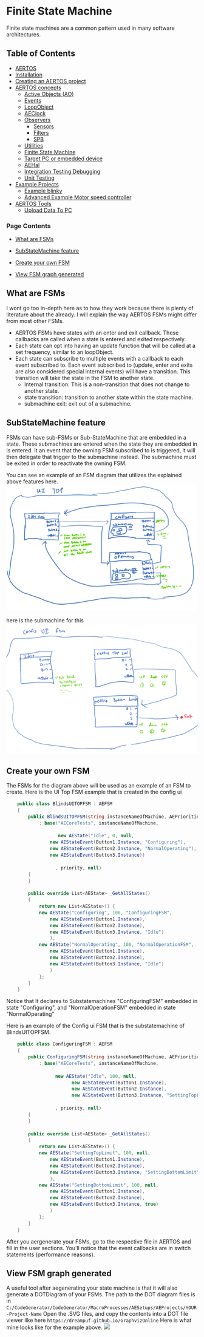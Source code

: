 
# Finite State Machine
<!--  
//UserCode_Sectiona
-->
Finite state machines are a common pattern used in many software architectures.
<!--  
//UserCode_Sectiona_end
-->

## Table of Contents
- [AERTOS](https://github.com/haditj66/AERTOSCopy)
- [Installation](https://github.com/haditj66/AERTOSCopy/blob/master/doc/Installation.md)
- [Creating an AERTOS project](https://github.com/haditj66/AERTOSCopy/blob/master/doc/Creating_an_AERTOS_project.md)
- [AERTOS concepts](https://github.com/haditj66/AERTOSCopy/blob/master/doc/AERTOS_concepts.md)
    - [Active Objects (AO)](https://github.com/haditj66/AERTOSCopy/blob/master/doc/concepts/AOs.md)
    - [Events](https://github.com/haditj66/AERTOSCopy/blob/master/doc/concepts/Events.md)
    - [LoopObject](https://github.com/haditj66/AERTOSCopy/blob/master/doc/concepts/LoopObject.md)
    - [AEClock](https://github.com/haditj66/AERTOSCopy/blob/master/doc/concepts/AEClock.md)
    - [Observers](https://github.com/haditj66/AERTOSCopy/blob/master/doc/concepts/Observers.md)
        - [Sensors](https://github.com/haditj66/AERTOSCopy/blob/master/doc/concepts/observers/Sensors.md)
        - [Filters](https://github.com/haditj66/AERTOSCopy/blob/master/doc/concepts/observers/Filters.md)
        - [SPB](https://github.com/haditj66/AERTOSCopy/blob/master/doc/concepts/observers/SPB.md)
    - [Utilities](https://github.com/haditj66/AERTOSCopy/blob/master/doc/concepts/Utilities.md)
    - [Finite State Machine](https://github.com/haditj66/AERTOSCopy/blob/master/doc/concepts/FSM.md)
    - [Target PC or embedded device](https://github.com/haditj66/AERTOSCopy/blob/master/doc/concepts/Target_PC_Or_Embed.md)
    - [AEHal](https://github.com/haditj66/AERTOSCopy/blob/master/doc/concepts/AEHal.md)
    - [Integration Testing Debugging](https://github.com/haditj66/AERTOSCopy/blob/master/doc/concepts/IntegrationTesting.md)
    - [Unit Testing](https://github.com/haditj66/AERTOSCopy/blob/master/doc/concepts/UnitTesting.md)
- [Example Projects](https://github.com/haditj66/AERTOSCopy/blob/master/doc/Examples.md)
    - [Example blinky](https://github.com/haditj66/AERTOSCopy/blob/master/doc/example/blinky.md)
    - [Advanced Example Motor speed controller](https://github.com/haditj66/AERTOSCopy/blob/master/doc/example/motor_speed_controller.md)
- [AERTOS Tools](https://github.com/haditj66/AERTOSCopy/blob/master/doc/AERTOS_TOOLS.md)
    - [Upload Data To PC](https://github.com/haditj66/AERTOSCopy/blob/master/doc/tools/UploadDataToPC.md)
 

### Page Contents
- [What are FSMs](#what-are-fsms)

- [SubStateMachine feature](#substatemachine-feature)

- [Create your own FSM](#create-your-own-fsm)

- [View FSM graph generated](#view-fsm-graph-generated)



<!--  
//UserCode_Sectionb
//UserCode_Sectionb_end
 -->
 
## What are FSMs
<!--  
 //UserCode_Sectionwhatarefsms
 -->
 I wont go too in-depth here as to how they work because there is plenty of literature about the already.  I will explain the way AERTOS FSMs might differ from most other FSMs.

 - AERTOS FSMs have states with an enter and exit callback. These callbacks are called when a state is entered and exited respectively.
 - Each state can opt into having an update function that will be called at a set frequency, similar to an loopObject.
 - Each state can subscribe to multiple events with a callback to each event subscribed to. Each event subscribed to (update, enter and exits are also considered special internal events) will have a transition. This transition will take the state in the FSM to another state. 
	 - Internal transition: This is a non-transition that does not change to another state.
	 - state transition: transition to another state within the state machine.
	 - submachine exit: exit out of a submachine.

<!--  
//UserCode_Sectionwhatarefsms_end
-->
## SubStateMachine feature
<!--  
 //UserCode_Sectionsubstatemachinefeature
 -->
FSMs can have sub-FSMs or Sub-StateMachine that are embedded in a state. These submachines are entered when the state they are embedded in is entered. It an event that the owning FSM subscribed to is triggered, it will then delegate that trigger to the submachine instead. The submachine must be exited in order to reactivate the owning FSM.

You can see an example of an FSM diagram that utilizes the explained above features here.
![](https://github.com/haditj66/AERTOS/blob/master/doc/images/FSM1.PNG) 

here is the submachine for this
![](https://github.com/haditj66/AERTOS/blob/master/doc/images/FSM2.PNG)
<!--  
//UserCode_Sectionsubstatemachinefeature_end
-->
## Create your own FSM
<!--  
 //UserCode_Sectioncreateyourownfsm
 -->
 The FSMs for the diagram above will be used as an example of an FSM to create. Here is the UI Top FSM example that is created in the config ui

```csharp
    public class BlindsUITOPFSM : AEFSM
    {
        public BlindsUITOPFSM(string instanceNameOfMachine, AEPriorities priority)
            : base("AECoreTests", instanceNameOfMachine,

                   new AEState("Idle", 0, null,
                new AEStateEvent(Button1.Instance, "Configuring"),
                new AEStateEvent(Button2.Instance, "NormalOperating"),
                new AEStateEvent(Button3.Instance))

                  , priority, null)
        {
        }

        public override List<AEState> _GetAllStates()
        {
            return new List<AEState>() {
            new AEState("Configuring", 100, "ConfiguringFSM",
                new AEStateEvent(Button1.Instance),
                new AEStateEvent(Button2.Instance),
                new AEStateEvent(Button3.Instance, "Idle")
                ),
            new AEState("NormalOperating", 100, "NormalOperationFSM",
                new AEStateEvent(Button1.Instance),
                new AEStateEvent(Button2.Instance),
                new AEStateEvent(Button3.Instance, "Idle")
                )
            };
        }
    }
```
Notice that It declares to Substatemachines "ConfiguringFSM" embedded in state "Configuring", and "NormalOperationFSM" embedded in state "NormalOperating"

Here is an example of the Config ui FSM that is the substatemachine of BlindsUITOPFSM.
```csharp
    public class ConfiguringFSM : AEFSM
    {
        public ConfiguringFSM(string instanceNameOfMachine, AEPriorities priority)
            : base("AECoreTests", instanceNameOfMachine,

                  new AEState("Idle", 100, null,
                        new AEStateEvent(Button1.Instance),
                        new AEStateEvent(Button2.Instance),
                        new AEStateEvent(Button3.Instance, "SettingTopLimit"))

                  , priority, null)
        {
        }

        public override List<AEState> _GetAllStates()
        {
            return new List<AEState>() {
            new AEState("SettingTopLimit", 100, null,
                new AEStateEvent(Button1.Instance),
                new AEStateEvent(Button2.Instance),
                new AEStateEvent(Button3.Instance, "SettingBottomLimit")
                ),
            new AEState("SettingBottomLimit", 100, null,
                new AEStateEvent(Button1.Instance),
                new AEStateEvent(Button2.Instance),
                new AEStateEvent(Button3.Instance, true)
                )
            };
        }
    }
```    
After you aergenerate your FSMs, go to the respective file in AERTOS and fill in the user sections. You'll notice that the event callbacks are in switch statements (performance reasons).
<!--  
//UserCode_Sectioncreateyourownfsm_end
-->
## View FSM graph generated
<!--  
 //UserCode_Sectionviewfsmgraphgenerated
-->
A useful tool after aegenerating your state machine is that it will also generate a DOTDiagram of your FSMs.  The path to the DOT diagram files is in 
```C:/CodeGenerator/CodeGenerator/MacroProcesses/AESetups/AEProjects/YOUR-Project-Name```
Open the .SVG files, and copy the contents into a DOT file viewer like here 
```https://dreampuf.github.io/GraphvizOnline```
Here is what mine looks like for the example above.
![](https://github.com/haditj66/AERTOS/blob/master/doc/images/FSM3.PNG)
<!--  
//UserCode_Sectionviewfsmgraphgenerated_end
-->


 
